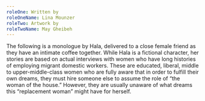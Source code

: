 ```yaml
---
roleOne: Written by
roleOneName: Lina Mounzer
roleTwo: Artwork by
roleTwoName: May Gheibeh
---
```


The following is a monologue by Hala, delivered to a close female friend as they have an intimate coffee together. While Hala is a fictional character, her stories are based on actual interviews with women who have long histories of employing migrant domestic workers. These are educated, liberal, middle to upper-middle-class women who are fully aware that in order to fulfill their own dreams, they must hire someone else to assume the role of “the woman of the house.” However, they are usually unaware of what dreams this “replacement woman” might have for herself.
